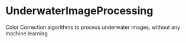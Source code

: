 # UnderwaterImageProcessing
Color Correction algorithms to process underwater images, without any machine learning
